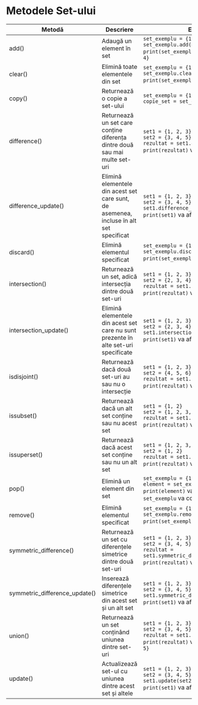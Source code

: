 # Metodele Set-ului

| Metodă                  | Descriere                                                                           | Exemplu                                                                                                   |
|-------------------------|-------------------------------------------------------------------------------------|-----------------------------------------------------------------------------------------------------------|
| add()                   | Adaugă un element în set                                                           | `set_exemplu = {1, 2, 3}` <br> `set_exemplu.add(4)` <br> `print(set_exemplu)` va afișa `{1, 2, 3, 4}`        |
| clear()                 | Elimină toate elementele din set                                                    | `set_exemplu = {1, 2, 3}` <br> `set_exemplu.clear()` <br> `print(set_exemplu)` va afișa `set()`              |
| copy()                  | Returnează o copie a set-ului                                                      | `set_exemplu = {1, 2, 3}` <br> `copie_set = set_exemplu.copy()`                                           |
| difference()            | Returnează un set care conține diferența dintre două sau mai multe set-uri          | `set1 = {1, 2, 3}` <br> `set2 = {3, 4, 5}` <br> `rezultat = set1.difference(set2)` <br> `print(rezultat)` va afișa `{1, 2}`  |
| difference_update()     | Elimină elementele din acest set care sunt, de asemenea, incluse în alt set specificat | `set1 = {1, 2, 3}` <br> `set2 = {3, 4, 5}` <br> `set1.difference_update(set2)` <br> `print(set1)` va afișa `{1, 2}`  |
| discard()               | Elimină elementul specificat                                                        | `set_exemplu = {1, 2, 3}` <br> `set_exemplu.discard(2)` <br> `print(set_exemplu)` va afișa `{1, 3}`           |
| intersection()          | Returnează un set, adică intersecția dintre două set-uri                            | `set1 = {1, 2, 3}` <br> `set2 = {2, 3, 4}` <br> `rezultat = set1.intersection(set2)` <br> `print(rezultat)` va afișa `{2, 3}` |
| intersection_update()   | Elimină elementele din acest set care nu sunt prezente în alte set-uri specificate | `set1 = {1, 2, 3}` <br> `set2 = {2, 3, 4}` <br> `set1.intersection_update(set2)` <br> `print(set1)` va afișa `{2, 3}` |
| isdisjoint()            | Returnează dacă două set-uri au sau nu o intersecție                               | `set1 = {1, 2, 3}` <br> `set2 = {4, 5, 6}` <br> `rezultat = set1.isdisjoint(set2)` <br> `print(rezultat)` va afișa `True` |
| issubset()              | Returnează dacă un alt set conține sau nu acest set                                | `set1 = {1, 2}` <br> `set2 = {1, 2, 3, 4}` <br> `rezultat = set1.issubset(set2)` <br> `print(rezultat)` va afișa `True`   |
| issuperset()            | Returnează dacă acest set conține sau nu un alt set                               | `set1 = {1, 2, 3, 4}` <br> `set2 = {1, 2}` <br> `rezultat = set1.issuperset(set2)` <br> `print(rezultat)` va afișa `True`   |
| pop()                   | Elimină un element din set                                                          | `set_exemplu = {1, 2, 3}` <br> `element = set_exemplu.pop()` <br> `print(element)` va afișa un element și `set_exemplu` va conține restul |
| remove()                | Elimină elementul specificat                                                        | `set_exemplu = {1, 2, 3}` <br> `set_exemplu.remove(2)` <br> `print(set_exemplu)` va afișa `{1, 3}`             |
| symmetric_difference()  | Returnează un set cu diferențele simetrice dintre două set-uri                     | `set1 = {1, 2, 3}` <br> `set2 = {3, 4, 5}` <br> `rezultat = set1.symmetric_difference(set2)` <br> `print(rezultat)` va afișa `{1, 2, 4, 5}` |
| symmetric_difference_update() | Inserează diferențele simetrice din acest set și un alt set | `set1 = {1, 2, 3}` <br> `set2 = {3, 4, 5}` <br> `set1.symmetric_difference_update(set2)` <br> `print(set1)` va afișa `{1, 2, 4, 5}` |
| union()                 | Returnează un set conținând uniunea dintre set-uri                                 | `set1 = {1, 2, 3}` <br> `set2 = {3, 4, 5}` <br> `rezultat = set1.union(set2)` <br> `print(rezultat)` va afișa `{1, 2, 3, 4, 5}` |
| update()                | Actualizează set-ul cu uniunea dintre acest set și altele                         | `set1 = {1, 2, 3}` <br> `set2 = {3, 4, 5}` <br> `set1.update(set2)` <br> `print(set1)` va afișa `{1, 2, 3, 4, 5}` |
